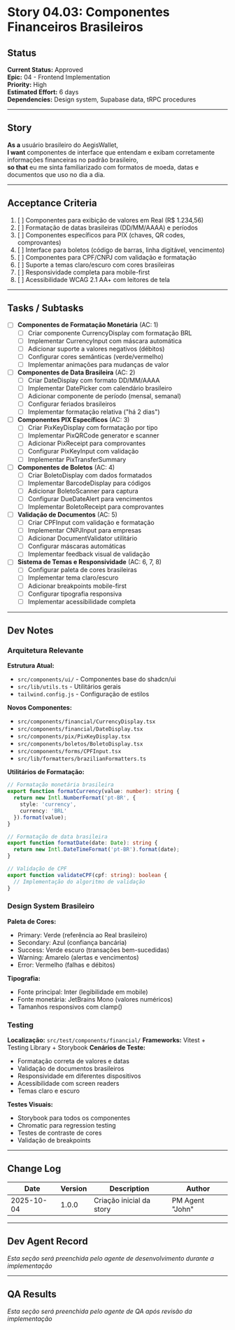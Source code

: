 # Story 04.03: Componentes Financeiros Brasileiros

## Status
**Current Status:** Approved  
**Epic:** 04 - Frontend Implementation  
**Priority:** High  
**Estimated Effort:** 6 days  
**Dependencies:** Design system, Supabase data, tRPC procedures

---

## Story

**As a** usuário brasileiro do AegisWallet,  
**I want** componentes de interface que entendam e exibam corretamente informações financeiras no padrão brasileiro,  
**so that** eu me sinta familiarizado com formatos de moeda, datas e documentos que uso no dia a dia.

---

## Acceptance Criteria

1. [ ] Componentes para exibição de valores em Real (R$ 1.234,56)
2. [ ] Formatação de datas brasileiras (DD/MM/AAAA) e períodos
3. [ ] Componentes específicos para PIX (chaves, QR codes, comprovantes)
4. [ ] Interface para boletos (código de barras, linha digitável, vencimento)
5. [ ] Componentes para CPF/CNPJ com validação e formatação
6. [ ] Suporte a temas claro/escuro com cores brasileiras
7. [ ] Responsividade completa para mobile-first
8. [ ] Acessibilidade WCAG 2.1 AA+ com leitores de tela

---

## Tasks / Subtasks

- [ ] **Componentes de Formatação Monetária** (AC: 1)
  - [ ] Criar componente CurrencyDisplay com formatação BRL
  - [ ] Implementar CurrencyInput com máscara automática
  - [ ] Adicionar suporte a valores negativos (débitos)
  - [ ] Configurar cores semânticas (verde/vermelho)
  - [ ] Implementar animações para mudanças de valor

- [ ] **Componentes de Data Brasileira** (AC: 2)
  - [ ] Criar DateDisplay com formato DD/MM/AAAA
  - [ ] Implementar DatePicker com calendário brasileiro
  - [ ] Adicionar componente de período (mensal, semanal)
  - [ ] Configurar feriados brasileiros
  - [ ] Implementar formatação relativa ("há 2 dias")

- [ ] **Componentes PIX Específicos** (AC: 3)
  - [ ] Criar PixKeyDisplay com formatação por tipo
  - [ ] Implementar PixQRCode generator e scanner
  - [ ] Adicionar PixReceipt para comprovantes
  - [ ] Configurar PixKeyInput com validação
  - [ ] Implementar PixTransferSummary

- [ ] **Componentes de Boletos** (AC: 4)
  - [ ] Criar BoletoDisplay com dados formatados
  - [ ] Implementar BarcodeDisplay para códigos
  - [ ] Adicionar BoletoScanner para captura
  - [ ] Configurar DueDateAlert para vencimentos
  - [ ] Implementar BoletoReceipt para comprovantes

- [ ] **Validação de Documentos** (AC: 5)
  - [ ] Criar CPFInput com validação e formatação
  - [ ] Implementar CNPJInput para empresas
  - [ ] Adicionar DocumentValidator utilitário
  - [ ] Configurar máscaras automáticas
  - [ ] Implementar feedback visual de validação

- [ ] **Sistema de Temas e Responsividade** (AC: 6, 7, 8)
  - [ ] Configurar paleta de cores brasileiras
  - [ ] Implementar tema claro/escuro
  - [ ] Adicionar breakpoints mobile-first
  - [ ] Configurar tipografia responsiva
  - [ ] Implementar acessibilidade completa

---

## Dev Notes

### Arquitetura Relevante

**Estrutura Atual:**
- `src/components/ui/` - Componentes base do shadcn/ui
- `src/lib/utils.ts` - Utilitários gerais
- `tailwind.config.js` - Configuração de estilos

**Novos Componentes:**
- `src/components/financial/CurrencyDisplay.tsx`
- `src/components/financial/DateDisplay.tsx`
- `src/components/pix/PixKeyDisplay.tsx`
- `src/components/boletos/BoletoDisplay.tsx`
- `src/components/forms/CPFInput.tsx`
- `src/lib/formatters/brazilianFormatters.ts`

**Utilitários de Formatação:**
```typescript
// Formatação monetária brasileira
export function formatCurrency(value: number): string {
  return new Intl.NumberFormat('pt-BR', {
    style: 'currency',
    currency: 'BRL'
  }).format(value);
}

// Formatação de data brasileira
export function formatDate(date: Date): string {
  return new Intl.DateTimeFormat('pt-BR').format(date);
}

// Validação de CPF
export function validateCPF(cpf: string): boolean {
  // Implementação do algoritmo de validação
}
```

### Design System Brasileiro

**Paleta de Cores:**
- Primary: Verde (referência ao Real brasileiro)
- Secondary: Azul (confiança bancária)
- Success: Verde escuro (transações bem-sucedidas)
- Warning: Amarelo (alertas e vencimentos)
- Error: Vermelho (falhas e débitos)

**Tipografia:**
- Fonte principal: Inter (legibilidade em mobile)
- Fonte monetária: JetBrains Mono (valores numéricos)
- Tamanhos responsivos com clamp()

### Testing

**Localização:** `src/test/components/financial/`
**Frameworks:** Vitest + Testing Library + Storybook
**Cenários de Teste:**
- Formatação correta de valores e datas
- Validação de documentos brasileiros
- Responsividade em diferentes dispositivos
- Acessibilidade com screen readers
- Temas claro e escuro

**Testes Visuais:**
- Storybook para todos os componentes
- Chromatic para regression testing
- Testes de contraste de cores
- Validação de breakpoints

---

## Change Log

| Date | Version | Description | Author |
|------|---------|-------------|--------|
| 2025-10-04 | 1.0.0 | Criação inicial da story | PM Agent "John" |

---

## Dev Agent Record

*Esta seção será preenchida pelo agente de desenvolvimento durante a implementação*

---

## QA Results

*Esta seção será preenchida pelo agente de QA após revisão da implementação*